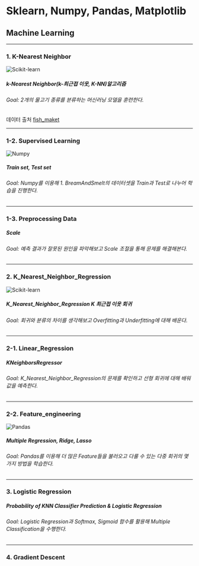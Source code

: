 # Sklearn, Numpy, Pandas, Matplotlib
## Machine Learning
-------------------------------------------
### 1. K-Nearest Neighbor
![Scikit-learn](https://img.shields.io/badge/scikitlearn-F7931E.svg?&style=for-the-badge&logo=scikitlearn&logoColor=blue)
##### k-Nearest Neighbor(k-최근접 이웃, K-NN)알고리즘
###### Goal: 2개의 물고기 종류를 분류하는 머신러닝 모델을 훈련한다.
데이터 출처 [fish_maket](http://www.kaggle.com/aungpyaeap/fish-market)

---------------------------------
### 1-2. Supervised Learning
![Numpy](https://img.shields.io/badge/numpy-013243.svg?&style=for-the-badge&logo=numpy&logoColor=white)
##### Train set, Test set
###### Goal: Numpy를 이용해 1. BreamAndSmelt의 데이터셋을 Train과 Test로 나누어 학습을 진행한다.

----------------------------------

### 1-3. Preprocessing Data
##### Scale
###### Goal: 예측 결과가 잘못된 원인을 파악해보고 Scale 조절을 통해 문제를 해결해본다.

-------------------------------------
### 2. K_Nearest_Neighbor_Regression
![Scikit-learn](https://img.shields.io/badge/scikitlearn-F7931E.svg?&style=for-the-badge&logo=scikitlearn&logoColor=blue)
##### K_Nearest_Neighbor_Regression K 최근접 이웃 회귀
###### Goal: 회귀와 분류의 차이를 생각해보고 Overfitting과 Underfitting에 대해 배운다.

-----------------------------------

### 2-1. Linear_Regression
##### KNeighborsRegressor
###### Goal: K_Nearest_Neighbor_Regression의 문제를 확인하고 선형 회귀에 대해 배워 값을 예측한다.

--------------------------------

### 2-2. Feature_engineering
![Pandas](https://img.shields.io/badge/pandas-150458.svg?&style=for-the-badge&logo=pandas&logoColor=white)
##### Multiple Regression, Ridge, Lasso
###### Goal: Pandas를 이용해 더 많은 Feature들을 불러오고 다룰 수 있는 다중 회귀의 몇 가지 방법을 학습한다.

--------------------------------
### 3. Logistic Regression
##### Probability of KNN Classifier Prediction & Logistic Regression
###### Goal: Logistic Regression과 Softmax, Sigmoid 함수를 활용해 Multiple Classification을 수행한다.

---------------------------------
### 4. Gradient Descent
#####
